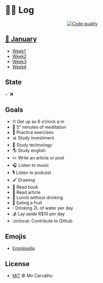 # 🏴‍☠ Log

<!-- Translate -->
<!-- <a href="./README-pt-br.md">
  <img alt="Readme" src="https://img.shields.io/badge/Translate-pt--br-blue.svg">
</a> -->

<!-- Banner -->
<!-- <p align="center">
  <a id="home" href="" target="_blank" >
    <img alt="" src="" width="300" />
  </a>
</p> -->

<!-- First badges -->
<p align="center">
  <!-- Codacy -->
  <a href="https://www.codacy.com/manual/deppbrazil/log?utm_source=github.com&amp;utm_medium=referral&amp;utm_content=deppbrazil/log&amp;utm_campaign=Badge_Grade">
    <img alt="Code quality" src="https://api.codacy.com/project/badge/Grade/c006e02f4f684b90b84417985a85a4f7"/>
  </a>
  <!-- Last commit -->
  <!-- <a href="https://github.com/deppbrazil/repository-patterns/commits/master">
    <img alt="Last commit" src="https://img.shields.io/github/last-commit/deppbrazil/repository-patterns.svg">
  </a> -->
  <!-- Repo size -->
  <!-- <a href="https://github.com/deppbrazil/repository-patterns">
    <img alt="Repo size" src="https://img.shields.io/github/repo-size/deppbrazil/repository-patterns.svg?color=brightgreen" />
  </a> -->
<!-- </p> -->

<!-- Seconds badges -->
<!-- <p align="center"> -->
  <!-- Contributors -->
  <!-- <a href="https://github.com/deppbrazil/repository-patterns/graphs/contributors">
    <img alt="Contributors project" src="https://img.shields.io/github/contributors/deppbrazil/repository-patterns.svg?color=blue" />
  </a> -->
  <!-- Language count -->
  <!-- <a href="https://github.com/deppbrazil/repository-patterns">
    <img alt="GitHub language count" src="https://img.shields.io/github/languages/count/deppbrazil/repository-patterns.svg" />
  </a> -->
  <!-- License -->
  <!-- <a href="./LICENSE">
    <img alt="Software License" src="https://img.shields.io/badge/license-MIT-blue.svg">
  </a> -->
<!-- </p> -->

## [📅 January](./2020/january.md)
* [Week1](./2020/january/week1.md)
* [Week2](./2020/january/week2.md)
* [Week3](./2020/january/week3.md)
* [Week4](./2020/january/week4.md)

## State 
✅ ❌

## Goals
* ⏰ Get up as 6 o’clock a.m
* 🙏 5" minutes of meditation
* 💪 Practice exercises 
* 📊 Study investiment
* 📱 Study technology
* 🌎 Study english
* ✏️ Write an article or post
* 🎧 Listen to music
* 🎙 Listen to podcast
* 🖌 Drawing
* 📕 Read book
* 📃 Read article 
* 🍕 Lunch without drinking
* 🍎 Eating a fruit
* 💧 Drinking 2L of water per day
* 💰 Lay aside R$10 per day
* :octocat: Contribute to Github

## Emojis
* [Empjipedia](http://emojipedia.com.br/)

## License
* [MIT](./LICENSE) &copy; Mir Carvalho